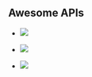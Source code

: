 
## Awesome APIs 


- <a href=https://polkam-vineeth.github.io/Awesome-APIs/Open%20Weather%20Map/weather.html>
   <img src=https://img.shields.io/badge/VIEW-Weather_API-brightgreen>
</a>


- <a href=https://polkam-vineeth.github.io/Awesome-APIs/Get-Git-Got/getGitRepo.html>
   <img src=https://img.shields.io/badge/VIEW-Git_Repos-brightgreen>
</a>


- <a href=https://polkam-vineeth.github.io/Awesome-APIs/Covid19%20Stats/c19.html>
   <img src=https://img.shields.io/badge/VIEW-Covid19_Stats-brightgreen>
</a>

